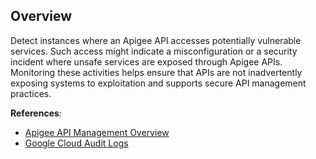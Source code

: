 ## Overview

Detect instances where an Apigee API accesses potentially vulnerable services. Such access might indicate a misconfiguration or a security incident where unsafe services are exposed through Apigee APIs. Monitoring these activities helps ensure that APIs are not inadvertently exposing systems to exploitation and supports secure API management practices.

**References**:
- [Apigee API Management Overview](https://cloud.google.com/apigee/docs/overview)
- [Google Cloud Audit Logs](https://cloud.google.com/logging/docs/audit)